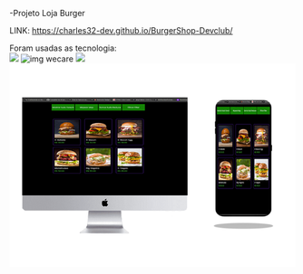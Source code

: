 -Projeto Loja Burger


LINK: https://charles32-dev.github.io/BurgerShop-Devclub/<br>

Foram usadas as tecnologia:
<br>
<img src="https://img.shields.io/badge/CSS-239120?&style=for-the-badge&logo=css3&logoColor=white">  <img src="https://img.shields.io/badge/HTML5-E34F26?style=for-the-badge&logo=html5&logoColor=white" alt="img wecare" class="logo-image">
 <img src="https://img.shields.io/badge/JavaScript-F7DF1E?style=for-the-badge&logo=javascript&logoColor=black"><br>
<img src="https://github.com/Charles32-Dev/BurgerShop-Devclub/blob/main/assets/background_burger.png?raw=true" alt="imagem convert LBR" class="logo-image">
